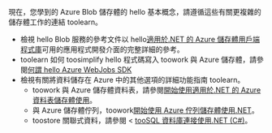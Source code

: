 
現在，您學到的 Azure Blob 儲存體的 hello 基本概念，請遵循這些有關更複雜的儲存體工作的連結 toolearn。

* 檢視 hello Blob 服務的參考文件以 hello[適用於.NET 的 Azure 儲存體用戶端程式庫](http://go.microsoft.com/fwlink/?LinkID=390731)可用的應用程式開發介面的完整詳細的參考。
* toolearn 如何 toosimplify hello 程式碼寫入 toowork 與 Azure 儲存體，請參閱[何謂 hello Azure WebJobs SDK](../articles/app-service-web/websites-dotnet-webjobs-sdk.md)
* 檢視有關將資料儲存在 Azure 中的其他選項的詳細功能指南 toolearn。
  * toowork 與 Azure 儲存體資料表，請參閱[開始使用適用於.NET 的 Azure 資料表儲存體使用](../articles/cosmos-db/table-storage-how-to-use-dotnet.md)。
  * 與 Azure 儲存體佇列，toowork[開始使用 Azure 佇列儲存體使用.NET](../articles/storage/queues/storage-dotnet-how-to-use-queues.md)。
  * toostore 關聯式資料，請參閱 < [tooSQL 資料庫連接使用.NET (C#)](../articles/sql-database/sql-database-develop-dotnet-simple.md)。

